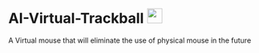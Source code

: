 # AI-Virtual-Trackball <img height="30" width="30" src="https://png.pngitem.com/pimgs/s/469-4695810_vector-illustration-of-computer-mouse-pointing-device-hd.png">
A Virtual mouse that will eliminate the use of physical mouse in the future
